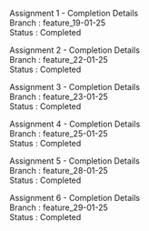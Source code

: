 Assignment 1 - Completion Details <br>
Branch : feature_19-01-25 <br>
Status : Completed

Assignment 2 - Completion Details <br>
Branch : feature_22-01-25 <br>
Status : Completed

Assignment 3 - Completion Details <br>
Branch : feature_23-01-25 <br>
Status : Completed

Assignment 4 - Completion Details <br>
Branch : feature_25-01-25 <br>
Status : Completed

Assignment 5 - Completion Details <br>
Branch : feature_28-01-25 <br>
Status : Completed

Assignment 6 - Completion Details <br>
Branch : feature_29-01-25 <br>
Status : Completed
